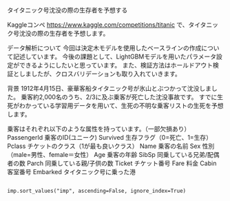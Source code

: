 タイタニック号沈没の際の生存者を予想する

Kaggleコンペ
https://www.kaggle.com/competitions/titanic
で、タイタニック号沈没の際の生存者を予想します。

データ解析について
今回は決定木モデルを使用したベースラインの作成について記述しています。
今後の課題として、LightGBMモデルを用いたパラメータ設定ができるようにしたいと思っています。
また、検証方法はホールドアウト検証としましたが、クロスバリデーションも取り入れていきます。

背景
1912年4月15日、豪華客船タイタニック号が氷山とぶつかって沈没しました。
乗客約2,000名のうち、2/3に及ぶ乗客が死亡した沈没事故です。
すでに生死がわかっている学習用データを用いて、生死の不明な乗客リストの生死を予想します。

乗客はそれぞれ以下のような属性を持っています。（一部欠損あり）
PassengerId 乗客のID(ユニーク)
Survived ⽣存フラグ（0=死亡、1=⽣存）
Pclass チケットのクラス（1が最も良いクラス）
Name 乗客の名前
Sex 性別（male=男性、female＝⼥性）
Age 乗客の年齢
SibSp 同乗している兄弟/配偶者の数
Parch 同乗している親/⼦供の数
Ticket チケット番号
Fare 料⾦
Cabin 客室番号
Embarked タイタニック号に乗った港



<CODE>
imp.sort_values("imp", ascending=False, ignore_index=True)
